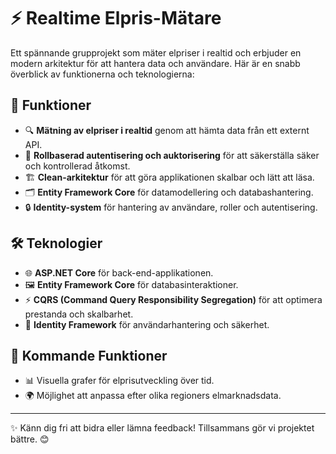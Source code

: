 # ⚡ Realtime Elpris-Mätare

Ett spännande grupprojekt som mäter elpriser i realtid och erbjuder en modern arkitektur för att hantera data och användare. Här är en snabb överblick av funktionerna och teknologierna:

## 🚀 Funktioner
- 🔍 **Mätning av elpriser i realtid** genom att hämta data från ett externt API.
- 👥 **Rollbaserad autentisering och auktorisering** för att säkerställa säker och kontrollerad åtkomst.
- 🏗️ **Clean-arkitektur** för att göra applikationen skalbar och lätt att läsa.
- 🗂️ **Entity Framework Core** för datamodellering och databashantering.
- 🔒 **Identity-system** för hantering av användare, roller och autentisering.

## 🛠️ Teknologier
- 🌐 **ASP.NET Core** för back-end-applikationen.
- 🖼️ **Entity Framework Core** för databasinteraktioner.
- ⚡ **CQRS (Command Query Responsibility Segregation)** för att optimera prestanda och skalbarhet.
- 🔐 **Identity Framework** för användarhantering och säkerhet.

## 🌟 Kommande Funktioner
- 📊 Visuella grafer för elprisutveckling över tid. 
- 🌍 Möjlighet att anpassa efter olika regioners elmarknadsdata.

---

✨ Känn dig fri att bidra eller lämna feedback! Tillsammans gör vi projektet bättre. 😊
